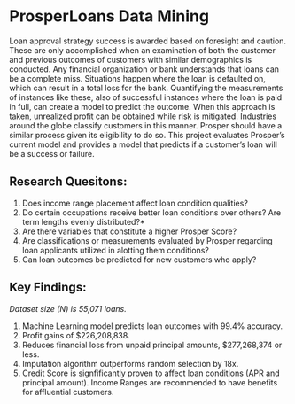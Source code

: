 # ProsperLoans Data Mining
Loan approval strategy success is awarded based on foresight and caution. These are only accomplished when an examination of both the customer and previous outcomes of customers with similar demographics is conducted. Any financial organization or bank understands that loans can be a complete miss. Situations happen where the loan is defaulted on, which can result in a total loss for the bank. Quantifying the measurements of instances like these, also of successful instances where the loan is paid in full, can create a model to predict the outcome. When this approach is taken, unrealized profit can be obtained while risk is mitigated. Industries around the globe classify customers in this manner. Prosper should have a similar process given its eligibility to do so. This project evaluates Prosper’s current model and provides a model that predicts if a customer’s loan will be a success or failure.

## Research Quesitons:
1. Does income range placement affect loan condition qualities?
2. Do certain occupations receive better loan conditions over others? Are term lengths evenly distributed?*
3. Are there variables that constitute a higher Prosper Score?
4. Are classifications or measurements evaluated by Prosper regarding loan applicants utilized in alotting them conditions?
5. Can loan outcomes be predicted for new customers who apply?

## Key Findings:
*Dataset size (N) is 55,071 loans.*
1. Machine Learning model predicts loan outcomes with 99.4% accuracy.
2. Profit gains of $226,208,838.
3. Reduces financial loss from unpaid principal amounts, $277,268,374 or less.
4. Imputation algorithm outperforms random selection by 18x.
5. Credit Score is signfificantly proven to affect loan conditions (APR and principal amount). Income Ranges are recommended to have benefits for affluential customers.
